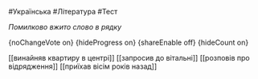 #Українська #Література #Тест

*Помилково вжито слово в рядку*

{noChangeVote on}
{hideProgress on}
{shareEnable off}
{hideCount on}

[[винайняв квартиру в центрі]]
[[запросив до вітальні]]
[[розповів про відрядження]]
[[приїхав вісім років назад]]
